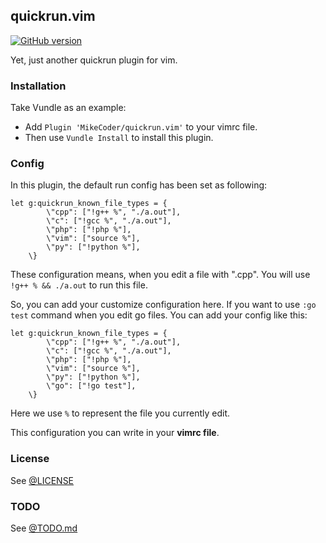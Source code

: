 quickrun.vim
---

[![GitHub version](https://badge.fury.io/gh/MikeCoder%2Fquickrun.vim.svg)](https://badge.fury.io/gh/MikeCoder%2Fquickrun.vim)

Yet, just another quickrun plugin for vim.

### Installation
Take Vundle as an example:

+ Add `Plugin 'MikeCoder/quickrun.vim'` to your vimrc file.
+ Then use `Vundle Install` to install this plugin.


### Config
In this plugin, the default run config has been set as following:
```
let g:quickrun_known_file_types = {
        \"cpp": ["!g++ %", "./a.out"],
        \"c": ["!gcc %", "./a.out"],
        \"php": ["!php %"],
        \"vim": ["source %"],
        \"py": ["!python %"],
    \}
```

These configuration means, when you edit a file with ".cpp". You will use `!g++ % && ./a.out` to run this file.

So, you can add your customize configuration here. If you want to use `:go test` command when you edit go files. You can add your config like this:

```
let g:quickrun_known_file_types = {
        \"cpp": ["!g++ %", "./a.out"],
        \"c": ["!gcc %", "./a.out"],
        \"php": ["!php %"],
        \"vim": ["source %"],
        \"py": ["!python %"],
        \"go": ["!go test"],
    \}
```

Here we use `%` to represent the file you currently edit.

This configuration you can write in your **vimrc file**.

### License
See [@LICENSE](./LICENSE)


### TODO
See [@TODO.md](./TODO.md)
